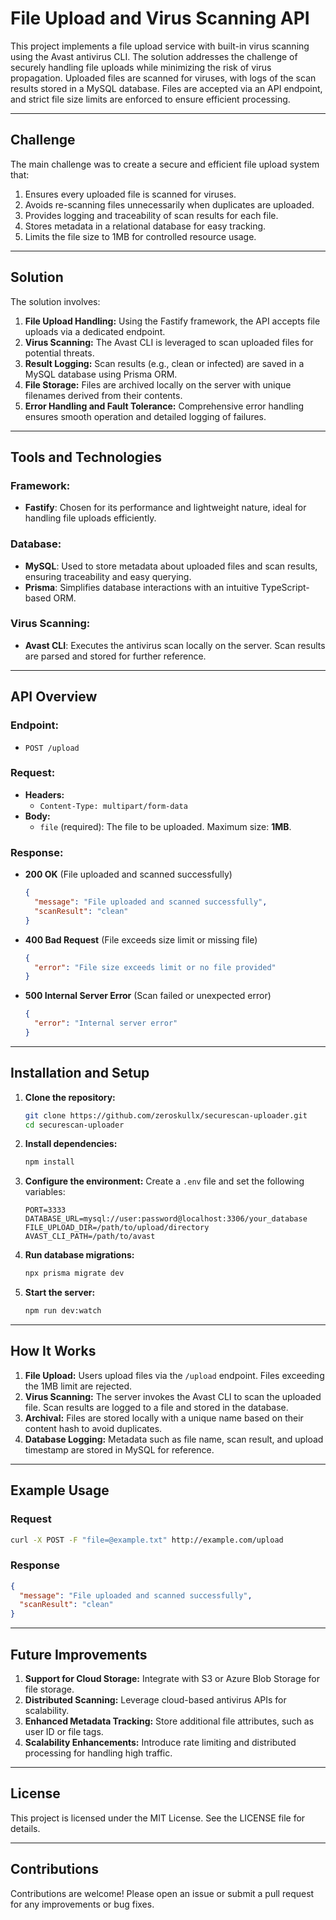 # File Upload and Virus Scanning API

This project implements a file upload service with built-in virus scanning using the Avast antivirus CLI. The solution addresses the challenge of securely handling file uploads while minimizing the risk of virus propagation. Uploaded files are scanned for viruses, with logs of the scan results stored in a MySQL database. Files are accepted via an API endpoint, and strict file size limits are enforced to ensure efficient processing.

---

## Challenge

The main challenge was to create a secure and efficient file upload system that:

1. Ensures every uploaded file is scanned for viruses.
2. Avoids re-scanning files unnecessarily when duplicates are uploaded.
3. Provides logging and traceability of scan results for each file.
4. Stores metadata in a relational database for easy tracking.
5. Limits the file size to 1MB for controlled resource usage.

---

## Solution

The solution involves:

1. **File Upload Handling:** Using the Fastify framework, the API accepts file uploads via a dedicated endpoint.
2. **Virus Scanning:** The Avast CLI is leveraged to scan uploaded files for potential threats.
3. **Result Logging:** Scan results (e.g., clean or infected) are saved in a MySQL database using Prisma ORM.
4. **File Storage:** Files are archived locally on the server with unique filenames derived from their contents.
5. **Error Handling and Fault Tolerance:** Comprehensive error handling ensures smooth operation and detailed logging of failures.

---

## Tools and Technologies

### **Framework:**

- **Fastify**: Chosen for its performance and lightweight nature, ideal for handling file uploads efficiently.

### **Database:**

- **MySQL**: Used to store metadata about uploaded files and scan results, ensuring traceability and easy querying.
- **Prisma**: Simplifies database interactions with an intuitive TypeScript-based ORM.

### **Virus Scanning:**

- **Avast CLI**: Executes the antivirus scan locally on the server. Scan results are parsed and stored for further reference.

---

## API Overview

### **Endpoint:**

- `POST /upload`

### **Request:**

- **Headers:**
  - `Content-Type: multipart/form-data`
- **Body:**
  - `file` (required): The file to be uploaded. Maximum size: **1MB**.

### **Response:**

- **200 OK** (File uploaded and scanned successfully)
  ```json
  {
    "message": "File uploaded and scanned successfully",
    "scanResult": "clean"
  }
  ```
- **400 Bad Request** (File exceeds size limit or missing file)
  ```json
  {
    "error": "File size exceeds limit or no file provided"
  }
  ```
- **500 Internal Server Error** (Scan failed or unexpected error)
  ```json
  {
    "error": "Internal server error"
  }
  ```

---

## Installation and Setup

1. **Clone the repository:**

   ```bash
   git clone https://github.com/zeroskullx/securescan-uploader.git
   cd securescan-uploader
   ```

2. **Install dependencies:**

   ```bash
   npm install
   ```

3. **Configure the environment:**
   Create a `.env` file and set the following variables:

   ```env
   PORT=3333
   DATABASE_URL=mysql://user:password@localhost:3306/your_database
   FILE_UPLOAD_DIR=/path/to/upload/directory
   AVAST_CLI_PATH=/path/to/avast
   ```

4. **Run database migrations:**

   ```bash
   npx prisma migrate dev
   ```

5. **Start the server:**
   ```bash
   npm run dev:watch
   ```

---

## How It Works

1. **File Upload:** Users upload files via the `/upload` endpoint. Files exceeding the 1MB limit are rejected.
2. **Virus Scanning:** The server invokes the Avast CLI to scan the uploaded file. Scan results are logged to a file and stored in the database.
3. **Archival:** Files are stored locally with a unique name based on their content hash to avoid duplicates.
4. **Database Logging:** Metadata such as file name, scan result, and upload timestamp are stored in MySQL for reference.

---

## Example Usage

### Request

```bash
curl -X POST -F "file=@example.txt" http://example.com/upload
```

### Response

```json
{
  "message": "File uploaded and scanned successfully",
  "scanResult": "clean"
}
```

---

## Future Improvements

1. **Support for Cloud Storage:** Integrate with S3 or Azure Blob Storage for file storage.
2. **Distributed Scanning:** Leverage cloud-based antivirus APIs for scalability.
3. **Enhanced Metadata Tracking:** Store additional file attributes, such as user ID or file tags.
4. **Scalability Enhancements:** Introduce rate limiting and distributed processing for handling high traffic.

---

## License

This project is licensed under the MIT License. See the LICENSE file for details.

---

## Contributions

Contributions are welcome! Please open an issue or submit a pull request for any improvements or bug fixes.
